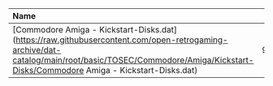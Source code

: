 |Name|Size|
|:---|---:|
|[Commodore Amiga - Kickstart-Disks.dat](https://raw.githubusercontent.com/open-retrogaming-archive/dat-catalog/main/root/basic/TOSEC/Commodore/Amiga/Kickstart-Disks/Commodore Amiga - Kickstart-Disks.dat)|9168|
